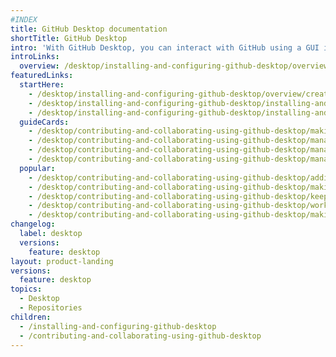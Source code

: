 ```yaml
---
#INDEX
title: GitHub Desktop documentation
shortTitle: GitHub Desktop
intro: 'With GitHub Desktop, you can interact with GitHub using a GUI instead of the command line or a web browser. You can use GitHub Desktop to complete most Git commands from your desktop, such as pushing to, pulling from, and cloning remote repositories, attributing commits, and creating pull requests, with visual confirmation of changes.'
introLinks:
  overview: /desktop/installing-and-configuring-github-desktop/overview/getting-started-with-github-desktop
featuredLinks:
  startHere:
    - /desktop/installing-and-configuring-github-desktop/overview/creating-your-first-repository-using-github-desktop
    - /desktop/installing-and-configuring-github-desktop/installing-and-authenticating-to-github-desktop/installing-github-desktop
    - /desktop/installing-and-configuring-github-desktop/installing-and-authenticating-to-github-desktop/authenticating-to-github-in-github-desktop
  guideCards:
    - /desktop/contributing-and-collaborating-using-github-desktop/making-changes-in-a-branch/stashing-changes-in-github-desktop
    - /desktop/contributing-and-collaborating-using-github-desktop/managing-commits/reverting-a-commit-in-github-desktop
    - /desktop/contributing-and-collaborating-using-github-desktop/managing-commits/amending-a-commit-in-github-desktop
    - /desktop/contributing-and-collaborating-using-github-desktop/managing-commits/cherry-picking-a-commit-in-github-desktop
  popular:
    - /desktop/contributing-and-collaborating-using-github-desktop/adding-and-cloning-repositories/cloning-and-forking-repositories-from-github-desktop
    - /desktop/contributing-and-collaborating-using-github-desktop/making-changes-in-a-branch/managing-branches-in-github-desktop
    - /desktop/contributing-and-collaborating-using-github-desktop/keeping-your-local-repository-in-sync-with-github/syncing-your-branch-in-github-desktop
    - /desktop/contributing-and-collaborating-using-github-desktop/working-with-your-remote-repository-on-github-or-github-enterprise/creating-an-issue-or-pull-request-from-github-desktop
    - /desktop/contributing-and-collaborating-using-github-desktop/making-changes-in-a-branch/pushing-changes-to-github-from-github-desktop
changelog:
  label: desktop
  versions:
    feature: desktop
layout: product-landing
versions:
  feature: desktop
topics:
  - Desktop
  - Repositories
children:
  - /installing-and-configuring-github-desktop
  - /contributing-and-collaborating-using-github-desktop
---
```


